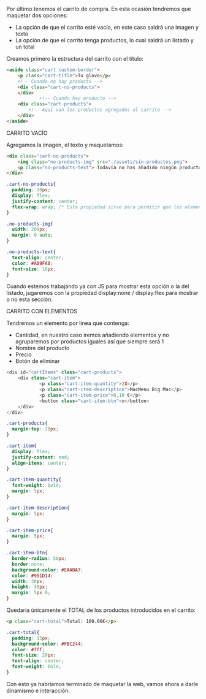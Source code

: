  Por último tenemos el carrito de compra. En esta ocasión tendremos que maquetar dos opciones:

- La opción de que el carrito esté vacío, en este caso saldrá una imagen y texto
- La opción de que el carrito tenga productos, lo cual saldrá un listado y un total

Creamos primero la estructura del carrito con el título:

```html
<aside class="cart custom-border">
    <p class="cart-title">Tu glovo</p>
    <!-- Cuando no hay producto -->
    <div class="cart-no-products">
    </div>
		    <!-- Cuando hay producto -->
    <div class="cart-products">
        <!-- Aquí van los productos agregados al carrito -->
    </div>
</aside>
```

CARRITO VACÍO

Agregamos la imagen, el texto y maquetamos:

```html
<div class="cart-no-products">
    <img class="no-products-img" src="./assets/sin-productos.png">
    <p class="no-products-text"> Todavía no has añadido ningún producto. Cuando lo hagas, ¡verás los productos aquí! </p>
</div>
```

```css
.cart-no-products{
  padding: 30px;
  display: flex;
  justify-content: center;
  flex-wrap: wrap; /* Esta propiedad sirve para permitir que los elementos se coloquen en varias líneas */
}

.no-products-img{
  width: 200px;
  margin: 0 auto;
}

.no-products-text{
  text-align: center;
  color: #A09FA0;
  font-size: 18px;
}
```

Cuando estemos trabajando ya con JS para mostrar esta opción o la del listado, jugaremos con la propiedad display:none / display:flex para mostrar o no esta sección.

CARRITO CON ELEMENTOS

Tendremos un elemento por linea que contenga:

- Cantidad, en nuestro caso iremos añadiendo elementos y no agruparemos por productos iguales así que siempre será 1
- Nombre del producto
- Precio
- Botón de eliminar

```js
<div id="cartItems" class="cart-products">
	<div class="cart-item">
	        <p class="cart-item-quantity">2X</p>
	        <p class="cart-item-description">MacMenu Big Mac</p>
	        <p class="cart-item-price">8,10 €</p>
	        <button class="cart-item-btn">x</button>
	</div>
</div>
```

```css
.cart-products{
  margin-top: 20px;
}

.cart-item{
  display: flex;
  justify-content: end;
  align-items: center;
}

.cart-item-quantity{
  font-weight: bold;
  margin: 5px;
}

.cart-item-description{
  margin: 5px;
}

.cart-item-price{
  margin: 5px;
}

.cart-item-btn{
  border-radius: 50px;
  border:none;
  background-color: #EAABA7;
  color: #951D14;
  width: 30px;
  height: 30px;
  margin: 5px 0;
}

```

Quedaría únicamente el TOTAL de los productos introducidos en el carrito:

```html
<p class="cart-total">Total: 100.00€</p>
```

```css
.cart-total{
  padding: 15px;
  background-color: #FBC244;
  color: #fff;
  font-size: 20px;
  text-align: center;
  font-weight: bold;
}
```

Con esto ya habríamos terminado de maquetar la web, vamos ahora a darle dinamismo e interacción.
